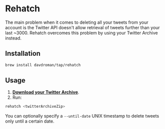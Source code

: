 Rehatch
=======

The main problem when it comes to deleting all your tweets from your account is the Twitter API doesn't allow retrieval of tweets further than your last ~3000. Rehatch overcomes this problem by using your Twitter Archive instead.

## Installation

```sh
brew install davdroman/tap/rehatch
```

## Usage

1. [__Download your Twitter Archive__](https://twitter.com/settings/account).
2. Run:

```sh
rehatch <twitterArchiveZip>
```

You can optionally specify a `--until-date` UNIX timestamp to delete tweets only until a certain date.
